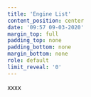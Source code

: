 ```yaml
---
title: 'Engine List'
content_position: center
date: '09:57 09-03-2020'
margin_top: full
padding_top: none
padding_bottom: none
margin_bottom: none
role: default
limit_reveal: '0'
---
```


xxxx
